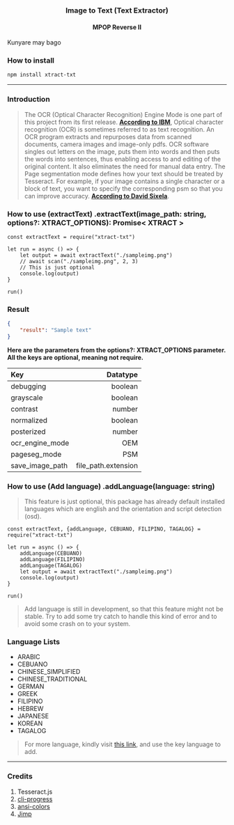 <h3 align="center">Image to Text (Text Extractor)</h3>
<h4 align="center">MPOP Reverse II</h4>

Kunyare may bago


### How to install
``` Bash
npm install xtract-txt
```

---
### Introduction
> The OCR (Optical Character Recognition) Engine Mode is one part of this project from its first release.
[**According to IBM**](https://www.ibm.com/cloud/blog/optical-character-recognition),
Optical character recognition (OCR) is sometimes referred to as text recognition.
An OCR program extracts and repurposes data from scanned documents, camera images and image-only pdfs.
OCR software singles out letters on the image, puts them into words and then puts the words into sentences,
thus enabling access to and editing of the original content.
It also eliminates the need for manual data entry. The Page segmentation mode defines how your text should be treated by Tesseract.
For example, if your image contains a single character or a block of text, you want to specify the corresponding psm so that you can improve accuracy.
[**According to David Sixela**](https://groups.google.com/g/tesseract-ocr/c/N-7-lLrx5bw).

### How to use (extractText) .extractText(image_path: string, options?: XTRACT_OPTIONS): Promise< XTRACT >

``` NodeJS
const extractText = require("xtract-txt")

let run = async () => {
	let output = await extractText("./sampleimg.png")
	// await scan("./sampleimg.png", 2, 3)
	// This is just optional
	console.log(output)
}

run()
```

### Result
``` JSON
{
	"result": "Sample text"
}
```

**Here are the parameters from the options?: XTRACT_OPTIONS parameter. All the keys are optional, meaning not require.**

| Key | Datatype |
| :-- | --: |
| debugging | boolean |
| grayscale | boolean |
| contrast | number |
| normalized | boolean |
| posterized | number |
| ocr_engine_mode | OEM |
| pageseg_mode | PSM |
| save_image_path | file_path.extension |

### How to use (Add language) .addLanguage(language: string)
> This feature is just optional, this package has already default installed languages which are english and the orientation and script detection (osd).
``` NodeJS
const extractText, {addLanguage, CEBUANO, FILIPINO, TAGALOG} = require("xtract-txt")

let run = async () => {
	addLanguage(CEBUANO)
	addLanguage(FILIPINO)
	addLanguage(TAGALOG)
	let output = await extractText("./sampleimg.png")
	console.log(output)
}

run()
```

> Add language is still in development, so that this feature might not be stable. Try to add some try catch to handle this kind of error and to avoid some crash on to your system.

### Language Lists
* ARABIC
* CEBUANO
* CHINESE_SIMPLIFIED
* CHINESE_TRADITIONAL
* GERMAN
* GREEK
* FILIPINO
* HEBREW
* JAPANESE
* KOREAN
* TAGALOG

> For more language, kindly visit [this link](https://tesseract-ocr.github.io/tessdoc/Data-Files-in-different-versions.html),
and use the key language to add.

---
### Credits
1. Tesseract.js
2. [cli-progress](https://www.npmjs.com/package/cli-progress)
3. [ansi-colors](https://www.npmjs.com/package/ansi-colors)
4. [Jimp](https://www.npmjs.com/package/jimp)
